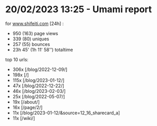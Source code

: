 # 20/02/2023 13:25 - Umami report
for www.shifeiti.com [24h] :

 - 950 (163) page views
 - 339 (80) uniques
 - 257 (55) bounces
 - 23h 45'  (1h 11' 58'') totaltime


top 10 urls:
 - 306x [/blog/2022-12-09/]
 - 198x [/]
 - 115x [/blog/2023-01-12/]
 - 47x [/blog/2022-12-22/]
 - 46x [/blog/2023-02-03/]
 - 25x [/blog/2022-05-07/]
 - 19x [/about/]
 - 16x [/page/2/]
 - 11x [/blog/2023-01-12/&source=12_16_sharecard_a]
 - 11x [/wiki/]


